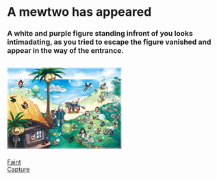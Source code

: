 # A mewtwo has appeared
### A white and purple figure standing infront of you looks intimadating, as you tried to escape the figure vanished and appear in the way of the entrance.  
![mewtwo](https://raw.githubusercontent.com/weijiej2964/Pokemon-Adventure/main/img/alola.jpg)
---
[Faint](mfaint.md)  
[Capture](mcapture.md)